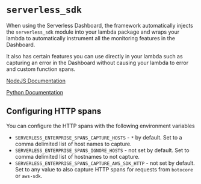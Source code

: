 <!--
title: Serverless SDK
menuText: sdk
layout: Doc
-->

# `serverless_sdk`

When using the Serverless Dashboard, the framework automatically injects the `serverless_sdk`
module into your lambda package and wraps your lambda to automatically instrument all the
monitoring features in the Dashboard.

It also has certain features you can use directly in your lambda such as capturing an error in the
Dashboard without causing your lambda to error and custom function spans.

[NodeJS Documentation](../sdk/nodejs.md)

[Python Documentation](../sdk/python.md)

## Configuring HTTP spans

You can configure the HTTP spans with the following environment variables

- `SERVERLESS_ENTERPRISE_SPANS_CAPTURE_HOSTS` - `*` by default. Set to a comma delimited list of
  host names to capture.
- `SERVERLESS_ENTERPRISE_SPANS_IGNORE_HOSTS` - not set by default. Set to comma delimited list of
  hostnames to not capture.
- `SERVERLESS_ENTERPRISE_SPANS_CAPTURE_AWS_SDK_HTTP` - not set by default. Set to any value to
  also capture HTTP spans for requests from `botocore` or `aws-sdk`.
